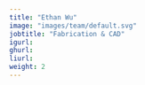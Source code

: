 ```yaml
---
title: "Ethan Wu"
image: "images/team/default.svg"
jobtitle: "Fabrication & CAD"
igurl: 
ghurl: 
liurl:
weight: 2
---
```


